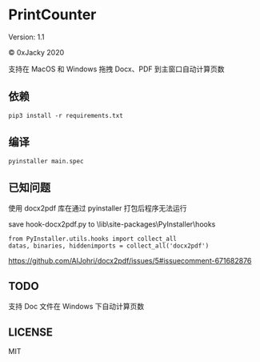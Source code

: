 # PrintCounter
Version: 1.1

© 0xJacky 2020

支持在 MacOS 和 Windows 拖拽 Docx、PDF 到主窗口自动计算页数

## 依赖
```
pip3 install -r requirements.txt
```

## 编译
```
pyinstaller main.spec
```

## 已知问题
使用 docx2pdf 库在通过 pyinstaller 打包后程序无法运行

save hook-docx2pdf.py to \lib\site-packages\PyInstaller\hooks
```
from PyInstaller.utils.hooks import collect_all
datas, binaries, hiddenimports = collect_all('docx2pdf')
```
https://github.com/AlJohri/docx2pdf/issues/5#issuecomment-671682876

## TODO
支持 Doc 文件在 Windows 下自动计算页数

## LICENSE
MIT
